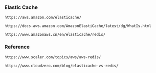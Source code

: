 ### Elastic Cache
```
https://aws.amazon.com/elasticache/
```
```
https://docs.aws.amazon.com/AmazonElastiCache/latest/dg/WhatIs.html
```
```
https://www.amazonaws.cn/en/elasticache/redis/
```
### Reference
```
https://www.scaler.com/topics/aws/aws-redis/
```
```
https://www.cloudzero.com/blog/elasticache-vs-redis/
```